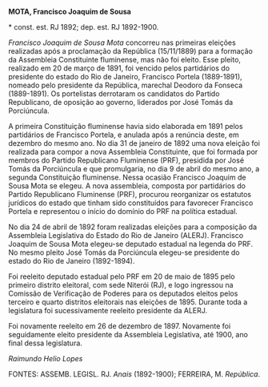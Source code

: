 **MOTA, Francisco Joaquim de Sousa**

\* const. est. RJ 1892; dep. est. RJ 1892-1900.

*Francisco Joaquim de Sousa Mota* concorreu nas primeiras eleições
realizadas após a proclamação da República (15/11/1889) para a formação
da Assembleia Constituinte fluminense, mas não foi eleito. Esse pleito,
realizado em 20 de março de 1891, foi vencido pelos partidários do
presidente do estado do Rio de Janeiro, Francisco Portela (1889-1891),
nomeado pelo presidente da República, marechal Deodoro da Fonseca
(1889-1891). Os portelistas derrotaram os candidatos do Partido
Republicano, de oposição ao governo, liderados por José Tomás da
Porciúncula.

A primeira Constituição fluminense havia sido elaborada em 1891 pelos
partidários de Francisco Portela, e anulada após a renúncia deste, em
dezembro do mesmo ano. No dia 31 de janeiro de 1892 uma nova eleição foi
realizada para compor a nova Assembleia Constituinte, que foi formada
por membros do Partido Republicano Fluminense (PRF), presidida por José
Tomás da Porciúncula e que promulgaria, no dia 9 de abril do mesmo ano,
a segunda Constituição fluminense. Nessa ocasião Francisco Joaquim de
Sousa Mota se elegeu. A nova assembleia, composta por partidários do
Partido Republicano Fluminense (PRF), procurou reorganizar os estatutos
jurídicos do estado que tinham sido constituídos para favorecer
Francisco Portela e representou o início do domínio do PRF na política
estadual.

No dia 24 de abril de 1892 foram realizadas eleições para a composição
da Assembleia Legislativa do Estado do Rio de Janeiro (ALERJ). Francisco
Joaquim de Sousa Mota elegeu-se deputado estadual na legenda do PRF. No
mesmo pleito José Tomás da Porciúncula elegeu-se presidente do estado do
Rio de Janeiro (1892-1894).

Foi reeleito deputado estadual pelo PRF em 20 de maio de 1895 pelo
primeiro distrito eleitoral, com sede Niterói (RJ), e logo ingressou na
Comissão de Verificação de Poderes para os deputados eleitos pelos
terceiro e quarto distritos eleitorais nas eleições de 1895. Durante
toda a legislatura foi sucessivamente reeleito presidente da ALERJ.

Foi novamente reeleito em 26 de dezembro de 1897. Novamente foi
seguidamente eleito presidente da Assembleia Legislativa, até 1900, ano
final dessa legislatura.

*Raimundo Helio Lopes*

FONTES: ASSEMB. LEGISL. RJ. *Anais* (1892-1900); FERREIRA, M.
*República*.
